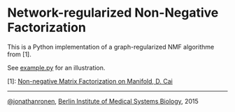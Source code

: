 # Network-regularized Non-Negative Factorization
This is a Python implementation of a graph-regularized NMF algorithme from [1].

See [example.py](example.py) for an illustration.

[1]:	[Non-negative Matrix Factorization on Manifold, D. Cai](https://www.google.de/url?sa=t&rct=j&q=&esrc=s&source=web&cd=2&cad=rja&uact=8&ved=0ahUKEwiA2eHVyczJAhWG_A4KHQcyBkAQFggsMAE&url=http%3A%2F%2Fieeexplore.ieee.org%2Fxpls%2Fabs_all.jsp%3Farnumber%3D4781101&usg=AFQjCNGL7cbPUJX8Ng1jVZT_jXmjOsfP6Q&sig2=Wv3Vg_uuTQbbTCz8aBtBSA)

-----------------------
[@jonathanronen](https://github.com/jonathanronen), [Berlin Institute of Medical Systems Biology](https://www.mdc-berlin.de/bimsb), 2015